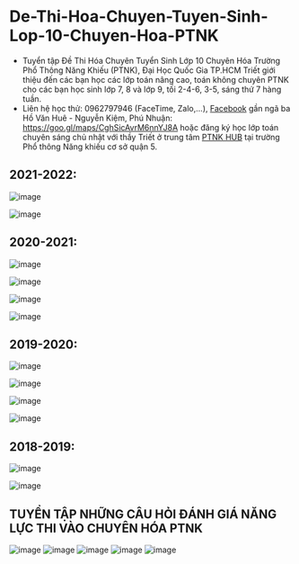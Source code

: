 # De-Thi-Hoa-Chuyen-Tuyen-Sinh-Lop-10-Chuyen-Hoa-PTNK
* Tuyển tập Đề Thi Hóa Chuyên Tuyển Sinh Lớp 10 Chuyên Hóa Trường Phổ Thông Năng Khiếu (PTNK), Đại Học Quốc Gia TP.HCM Triết giới thiệu đến các bạn học các lớp toán nâng cao, toán không chuyên PTNK cho các bạn học sinh lớp 7, 8 và lớp 9, tối 2-4-6, 3-5, sáng thứ 7 hàng tuần.
* Liên hệ học thử: 0962797946 (FaceTime, Zalo,...), [Facebook](https://www.facebook.com/trietptm) gần ngã ba Hồ Văn Huê - Nguyễn Kiệm, Phú Nhuận: https://goo.gl/maps/CghSicAvrM6nnYJ8A hoặc đăng ký học lớp toán chuyên sáng chủ nhật với thầy Triết ở trung tâm [PTNK HUB](https://www.facebook.com/PTNKHUB) tại trường Phổ thông Năng khiếu cơ sở quận 5.

## 2021-2022:
![image](https://github.com/trietptm/De-Thi-Hoa-Chuyen-Tuyen-Sinh-Lop-10-Chuyen-Hoa-PTNK/assets/526959/598d8e01-d805-4e10-97f1-4ef51b1fe3d6)

![image](https://github.com/trietptm/De-Thi-Hoa-Chuyen-Tuyen-Sinh-Lop-10-Chuyen-Hoa-PTNK/assets/526959/840b193b-223d-44b4-b325-691a67c3d435)

## 2020-2021:
![image](https://github.com/trietptm/De-Thi-Hoa-Chuyen-Tuyen-Sinh-Lop-10-Chuyen-Hoa-PTNK/assets/526959/095686c6-8632-405b-8383-429e83ed8998)

![image](https://github.com/trietptm/De-Thi-Hoa-Chuyen-Tuyen-Sinh-Lop-10-Chuyen-Hoa-PTNK/assets/526959/0b29df5e-4e76-4be0-92c3-1f3c312519ad)

![image](https://github.com/trietptm/De-Thi-Hoa-Chuyen-Tuyen-Sinh-Lop-10-Chuyen-Hoa-PTNK/assets/526959/f44c9ee0-5d4a-4e02-8c04-1a09c5576a79)

![image](https://github.com/trietptm/De-Thi-Hoa-Chuyen-Tuyen-Sinh-Lop-10-Chuyen-Hoa-PTNK/assets/526959/3f4ff587-ad3d-481e-9858-727cbe3ba2f1)

## 2019-2020:
![image](https://github.com/trietptm/De-Thi-Hoa-Chuyen-Tuyen-Sinh-Lop-10-Chuyen-Hoa-PTNK/assets/526959/8e1aa919-6dfa-44c7-87ac-0da9ffdc202d)

![image](https://github.com/trietptm/De-Thi-Hoa-Chuyen-Tuyen-Sinh-Lop-10-Chuyen-Hoa-PTNK/assets/526959/138e3beb-c9ed-498b-bef8-069f0dca57c4)

![image](https://github.com/trietptm/De-Thi-Hoa-Chuyen-Tuyen-Sinh-Lop-10-Chuyen-Hoa-PTNK/assets/526959/ec89cb0a-7419-4224-8d93-26018c8ad48a)

![image](https://github.com/trietptm/De-Thi-Hoa-Chuyen-Tuyen-Sinh-Lop-10-Chuyen-Hoa-PTNK/assets/526959/3098897e-106f-4b19-9b38-1aafa6b7bcc6)

## 2018-2019:
![image](https://github.com/trietptm/De-Thi-Hoa-Chuyen-Tuyen-Sinh-Lop-10-Chuyen-Hoa-PTNK/assets/526959/bae1529c-5809-4b36-88ba-d146ef9335ee)

![image](https://github.com/trietptm/De-Thi-Hoa-Chuyen-Tuyen-Sinh-Lop-10-Chuyen-Hoa-PTNK/assets/526959/05a2dbfa-6a8e-431e-8ad9-3e7d28a049fd)

## TUYỂN TẬP NHỮNG CÂU HỎI ĐÁNH GIÁ NĂNG LỰC THI VÀO CHUYÊN HÓA PTNK
![image](https://github.com/trietptm/De-Thi-Hoa-Chuyen-Tuyen-Sinh-Lop-10-Chuyen-Hoa-PTNK/assets/526959/2143bfac-2e97-4389-8b4c-eb2b442eccd1)
![image](https://github.com/trietptm/De-Thi-Hoa-Chuyen-Tuyen-Sinh-Lop-10-Chuyen-Hoa-PTNK/assets/526959/66e0dfc4-3b54-4fe5-8765-fa99544b5e92)
![image](https://github.com/trietptm/De-Thi-Hoa-Chuyen-Tuyen-Sinh-Lop-10-Chuyen-Hoa-PTNK/assets/526959/92a13344-60d9-420f-a21c-f67dcbcd32f3)
![image](https://github.com/trietptm/De-Thi-Hoa-Chuyen-Tuyen-Sinh-Lop-10-Chuyen-Hoa-PTNK/assets/526959/f009e50d-e32b-470c-8f98-94b37abe60e9)
![image](https://github.com/trietptm/De-Thi-Hoa-Chuyen-Tuyen-Sinh-Lop-10-Chuyen-Hoa-PTNK/assets/526959/178027cf-7860-4a1b-aa3f-638c808eced1)





